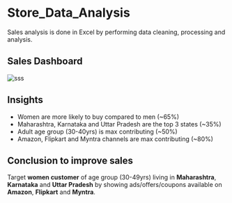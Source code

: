 # Store_Data_Analysis

Sales analysis is done in Excel by performing data cleaning, processing and analysis.

## Sales Dashboard 
![sss](https://github.com/Lanchavi/Store_Data_Analysis/assets/86043520/fb03686c-afe4-4fe0-bbef-3f4baf1c6a66)

## Insights

- Women are more likely to buy compared to men (~65%)
- Maharashtra, Karnataka and Uttar Pradesh are the top 3 states (~35%)
- Adult age group (30-40yrs) is max contributing (~50%)
- Amazon, Flipkart and Myntra channels are max contributing (~80%)

## Conclusion to improve sales 

Target **women customer** of age group (30-49yrs) living in **Maharashtra**, **Karnataka** and **Uttar Pradesh** by showing ads/offers/coupons available on **Amazon**, **Flipkart** and **Myntra**.
